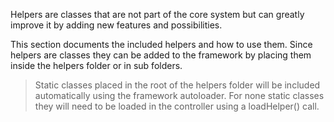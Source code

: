 Helpers are classes that are not part of the core system but can greatly improve it by adding new features and possibilities.

This section documents the included helpers and how to use them. Since helpers are classes they can be added to the framework by placing them inside the helpers folder or in sub folders.

> Static classes placed in the root of the helpers folder will be included automatically using the framework autoloader. For none static classes they will need to be loaded in the controller using a loadHelper() call.
